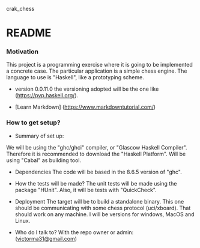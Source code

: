 crak_chess
# README #

### Motivation ###
This project is a programming exercise where it is going to be implemented
a concrete case. The particular application is a simple chess engine. The
language to use is "Haskell", like a prototyping scheme.

* version 0.0.11.0
the versioning adopted will be the one like
(https://pvp.haskell.org/).

* [Learn Markdown] (https://www.markdowntutorial.com/)

### How to get setup? ###

* Summary of set up:

We will be using the "ghc/ghci" compiler, or "Glascow Haskell Compiler".
Therefore it is recommended to download the "Haskell Platform". Will be
using "Cabal" as building tool.

* Dependencies
The code will be based in the 8.6.5 version of "ghc".

* How the tests will be made?
The unit tests will be made using the package "HUnit". Also, it will
be tests with "QuickCheck".

* Deployment
The target will be to build a standalone binary. This one should be
communicating with some chess protocol (uci/xboard). That should work on
any machine. I will be versions for windows, MacOS and Linux.

* Who do I talk to?
With the repo owner or admin:
(victorma31@gmail.com)

